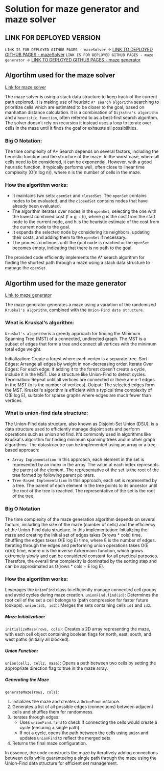 # Solution for maze generator and maze solver

## LINK FOR DEPLOYED VERSION
`LINK IS FOR DEPLOYED GITHUB PAGES - mazeSolver` -> [LINK TO DEPLOYED GITHUB PAGES - mazeSolver](https://alex793x.github.io/labyrinth-assignment/)
`LINK IS FOR DEPLOYED GITHUB PAGES - maze generator` -> [LINK TO DEPLOYED GITHUB PAGES - maze generator](https://alex793x.github.io/labyrinth-assignment/generator)

## Algortihm used for the maze solver
[Link for maze solver](https://github.com/Alex793x/labyrinth-assignment/blob/main/utils/GameEngine/A*DepthSearch.ts)
<br>

The maze solver is using a stack data structure to keep track of the current path explored.
It is making use of heuristc `A* search algorithm` searching to prioritize cells which are estimated to be closer to the goal, based on
manhattan distance calculation.  It is a combination of `Dijkstra's algorithm` and a `heuristic function`, often referred to as a best-first search algorithm.
The solver doesn't rely on recursion it instead uses a loop to iterate over cells in the maze until it finds the goal or exhausts all possibilities.

### Big O Notation: 
The time complexity of A* Search depends on several factors, including the heuristic function and the structure of the maze. In the worst case, where all cells need to be considered, it can be exponential. However, with a good heuristic function, it typically performs well, often close to linear time complexity (O(n log n)), where n is the number of cells in the maze.

### How the algorithm works:
- It maintains two sets: `openSet` and `closedSet`. The `openSet` contains nodes to be evaluated, and the `closedSet` contains nodes that have already been evaluated.
- The algorithm iterates over nodes in the `openSet`, selecting the one with the lowest combined cost (f = g + h), where g is the cost from the start node to the current node, and h is the heuristic estimate of the cost from the current node to the goal.
- It expands the selected node by considering its neighbors, updating their costs, and adding them to the `openSet` if necessary.
- The process continues until the goal node is reached or the `openSet` becomes empty, indicating that there is no path to the goal.

The provided code efficiently implements the A* search algorithm for finding the shortest path through a maze using a stack data structure to manage the `openSet`.

## Algortihm used for the maze generator
[Link to maze generator](https://github.com/Alex793x/labyrinth-assignment/blob/main/utils/GameEngine/LabyrinthGenerator.ts)

The maze generator generates a maze using a variation of the randomized `Kruskal's algorithm`, combined with the `Union-Find data structure`.

### What is Kruskal's algorithm:
`Kruskal's algorithm` is a greedy approach for finding the Minimum Spanning Tree (MST) of a connected, undirected graph. The MST is a subset of edges that form a tree and connect all vertices with the minimum total edge weight.

Initialization: Create a forest where each vertex is a separate tree.
Sort Edges: Arrange all edges by weight in non-decreasing order.
Iterate Over Edges: For each edge:
If adding it to the forest doesn't create a cycle, include it in the MST.
Use a structure like Union-Find to detect cycles.
Termination: Repeat until all vertices are connected or there are n-1 edges in the MST (n is the number of vertices).
Output: The selected edges form the MST.
Kruskal's algorithm is efficient with a typical time complexity of O(E log E), suitable for sparse graphs where edges are much fewer than vertices.

### What is union-find data structure:
The Union-Find data structure, also known as Disjoint-Set Union (DSU), is a data structure used to efficiently manage disjoint sets and perform operations such as union and find. It's commonly used in algorithms like Kruskal's algorithm for finding minimum spanning trees and in other graph algorithms.
The datastrucutre can be implemented using an array or a tree-based approach:
- `Array Implementation` In this approach, each element in the set is represented by an index in the array. The value at each index represents the parent of the element. The representative of the set is the root of the tree formed by following parent pointers.
- `Tree-Based Implementation` In this approach, each set is represented by a tree. The parent of each element in the tree points to its ancestor until the root of the tree is reached. The representative of the set is the root of the tree.

### Big O Notation
The time complexity of the maze generation algorithm depends on several factors, including the size of the maze (number of cells) and the efficiency of the Union-Find data structure. In this implementation:
Initializing the maze and creating the initial set of edges takes O(rows * cols) time.
Shuffling the edges takes O(E log E) time, where E is the number of edges.
Iterating through the edges and performing union operations takes O(E α(V)) time, where α is the inverse Ackermann function, which grows extremely slowly and can be considered constant for all practical purposes.
Therefore, the overall time complexity is dominated by the sorting step and can be approximated as O(rows * cols + E log E).


### How the algorithm works:
Leverages the `UnionFind` class to efficiently manage connected cell groups and avoid cycles during maze creation.
`unionFind.find(id)`: Determines the root cell of the set a cell belongs to (path compression for faster future lookups).
`union(id1, id2)`: Merges the sets containing cells `id1` and `id2`.

##### Maze Initialization:
`initializeMaze(rows, cols)`: Creates a 2D array representing the maze, with each cell object containing boolean flags for north, east, south, and west paths (initially all blocked).

##### Union Function:
`union(cell1, cell2, maze)`: Opens a path between two cells by setting the appropriate direction flag to true in the maze array.

##### Generating the Maze
`generateMaze(rows, cols)`:
1. Initializes the maze and creates a `UnionFind` instance.
2. Generates a list of all possible edges (connections) between adjacent cells and shuffles them for randomness.
3. Iterates through edges:
    * Uses `unionFind.find` to check if connecting the cells would create a cycle (ensuring a single path).
    * If not a cycle, opens the path between the cells using `union` and updates `UnionFind` to reflect the merged sets.
4. Returns the final maze configuration.

In essence, the code constructs the maze by iteratively adding connections between cells while guaranteeing a single path through the maze using the Union-Find data structure for efficient set management.